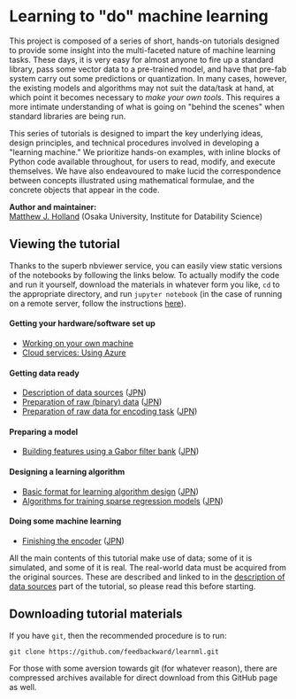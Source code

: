 # Learning to "do" machine learning

This project is composed of a series of short, hands-on tutorials designed to provide some insight into the multi-faceted nature of machine learning tasks. These days, it is very easy for almost anyone to fire up a standard library, pass some vector data to a pre-trained model, and have that pre-fab system carry out some predictions or quantization. In many cases, however, the existing models and algorithms may not suit the data/task at hand, at which point it becomes necessary to *make your own tools*. This requires a more intimate understanding of what is going on "behind the scenes" when standard libraries are being run.

This series of tutorials is designed to impart the key underlying ideas, design principles, and technical procedures involved in developing a "learning machine." We prioritize hands-on examples, with inline blocks of Python code available throughout, for users to read, modify, and execute themselves. We have also endeavoured to make lucid the correspondence between concepts illustrated using mathematical formulae, and the concrete objects that appear in the code.

__Author and maintainer:__<br>
<a href="http://feedbackward.com/">Matthew J. Holland</a> (Osaka University, Institute for Datability Science)


## Viewing the tutorial

Thanks to the superb nbviewer service, you can easily view static versions of the notebooks by following the links below. To actually modify the code and run it yourself, download the materials in whatever form you like, `cd` to the appropriate directory, and run `jupyter notebook` (in the case of running on a remote server, follow the instructions <a href="https://feedbackward.github.io/learnml/azure_use.html">here</a>).


#### Getting your hardware/software set up
- <a href="SetupYours.html">Working on your own machine</a>
- <a href="https://feedbackward.github.io/learnml/azure_use.html">Cloud services: Using Azure</a>

#### Getting data ready
- <a href="http://nbviewer.jupyter.org/github/feedbackward/learnml/blob/master/DataSources.ipynb">Description of data sources</a> (<a href="http://nbviewer.jupyter.org/github/feedbackward/learnml/blob/master/DataSourcesJPN.ipynb">JPN</a>)
- <a href="http://nbviewer.jupyter.org/github/feedbackward/learnml/blob/master/DataMNIST.ipynb">Preparation of raw (binary) data</a> (<a href="http://nbviewer.jupyter.org/github/feedbackward/learnml/blob/master/DataMNISTJPN.ipynb">JPN</a>)
- <a href="http://nbviewer.jupyter.org/github/feedbackward/learnml/blob/master/Datavim-2.ipynb">Preparation of raw data for encoding task</a> (<a href="http://nbviewer.jupyter.org/github/feedbackward/learnml/blob/master/Datavim-2JPN.ipynb">JPN</a>)

#### Preparing a model
- <a href="http://nbviewer.jupyter.org/github/feedbackward/learnml/blob/master/FilterBank.ipynb">Building features using a Gabor filter bank</a> (<a href="http://nbviewer.jupyter.org/github/feedbackward/learnml/blob/master/FilterBankJPN.ipynb">JPN</a>)

#### Designing a learning algorithm
- <a href="http://nbviewer.jupyter.org/github/feedbackward/learnml/blob/master/AlgoIntro.ipynb">Basic format for learning algorithm design</a> (<a href="http://nbviewer.jupyter.org/github/feedbackward/learnml/blob/master/AlgoIntroJPN.ipynb">JPN</a>)
- <a href="http://nbviewer.jupyter.org/github/feedbackward/learnml/blob/master/AlgoSparseReg.ipynb">Algorithms for training sparse regression models</a> (<a href="http://nbviewer.jupyter.org/github/feedbackward/learnml/blob/master/AlgoSparseRegJPN.ipynb">JPN</a>)

#### Doing some machine learning
- <a href="http://nbviewer.jupyter.org/github/feedbackward/learnml/blob/master/FinishEncoder.ipynb">Finishing the encoder</a> (<a href="http://nbviewer.jupyter.org/github/feedbackward/learnml/blob/master/FinishEncoderJPN.ipynb">JPN</a>)


All the main contents of this tutorial make use of data; some of it is simulated, and some of it is real. The real-world data must be acquired from the original sources. These are described and linked to in the <a href="http://nbviewer.jupyter.org/github/feedbackward/learnml/blob/master/DataSources.ipynb">description of data sources</a> part of the tutorial, so please read this before starting.


## Downloading tutorial materials

If you have `git`, then the recommended procedure is to run:

```
git clone https://github.com/feedbackward/learnml.git
```

For those with some aversion towards git (for whatever reason), there are compressed archives available for direct download from this GitHub page as well.